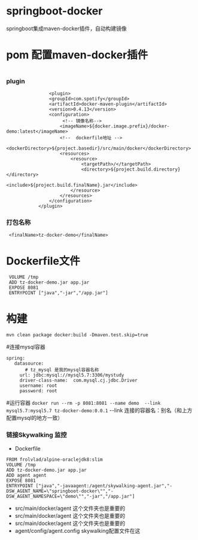 # springboot-docker
springboot集成maven-docker插件，自动构建镜像
# pom 配置maven-docker插件
```<docker.image.prefix>tz</docker.image.prefix>
```
### plugin
```
                <plugin>
                <groupId>com.spotify</groupId>
                <artifactId>docker-maven-plugin</artifactId>
                <version>0.4.13</version>
                <configuration>
                     <!-- 镜像名称-->
                    <imageName>${docker.image.prefix}/docker-demo:latest</imageName>
                    <!--  dockerfile地址 -->
                    <dockerDirectory>${project.basedir}/src/main/docker</dockerDirectory>
                    <resources>
                        <resource>
                            <targetPath>/</targetPath>
                            <directory>${project.build.directory}</directory>
                            <include>${project.build.finalName}.jar</include>
                        </resource>
                    </resources>
                </configuration>
            </plugin>
```
### 打包名称
```       
 <finalName>tz-docker-demo</finalName>
```
# Dockerfile文件
```FROM frolvlad/alpine-oraclejdk8:slim
 VOLUME /tmp
 ADD tz-docker-demo.jar app.jar
 EXPOSE 8081
 ENTRYPOINT ["java","-jar","/app.jar"]
```
 # 构建
 ```
 mvn clean package docker:build -Dmaven.test.skip=true
 ```
 #连接mysql容器
 ```
spring:
    datasource:
        # tz_mysql 是我的mysql容器名称
      url: jdbc:mysql://mysql5.7:3306/mystudy 
      driver-class-name:  com.mysql.cj.jdbc.Driver
      username: root
      password: root
```
 #运行容器
 ```docker run --rm -p 8081:8081 --name demo  --link mysql5.7:mysql5.7 tz-docker-demo:0.0.1```
 --link 连接的容器名：别名（和上方配置mysql的地方一致）
 
 
###  链接Skywalking 监控
* Dockerfile
```
FROM frolvlad/alpine-oraclejdk8:slim
VOLUME /tmp
ADD tz-docker-demo.jar app.jar
ADD agent agent
EXPOSE 8081
ENTRYPOINT ["java","-javaagent:/agent/skywalking-agent.jar","-DSW_AGENT_NAME=\"springboot-docker\"","-DSW_AGENT_NAMESPACE=\"demo\"","-jar","/app.jar"]
```
* src/main/docker/agent 这个文件夹也是重要的
* src/main/docker/agent 这个文件夹也是重要的
* src/main/docker/agent 这个文件夹也是重要的
* agent/config/agent.config skywalking配置文件在这
